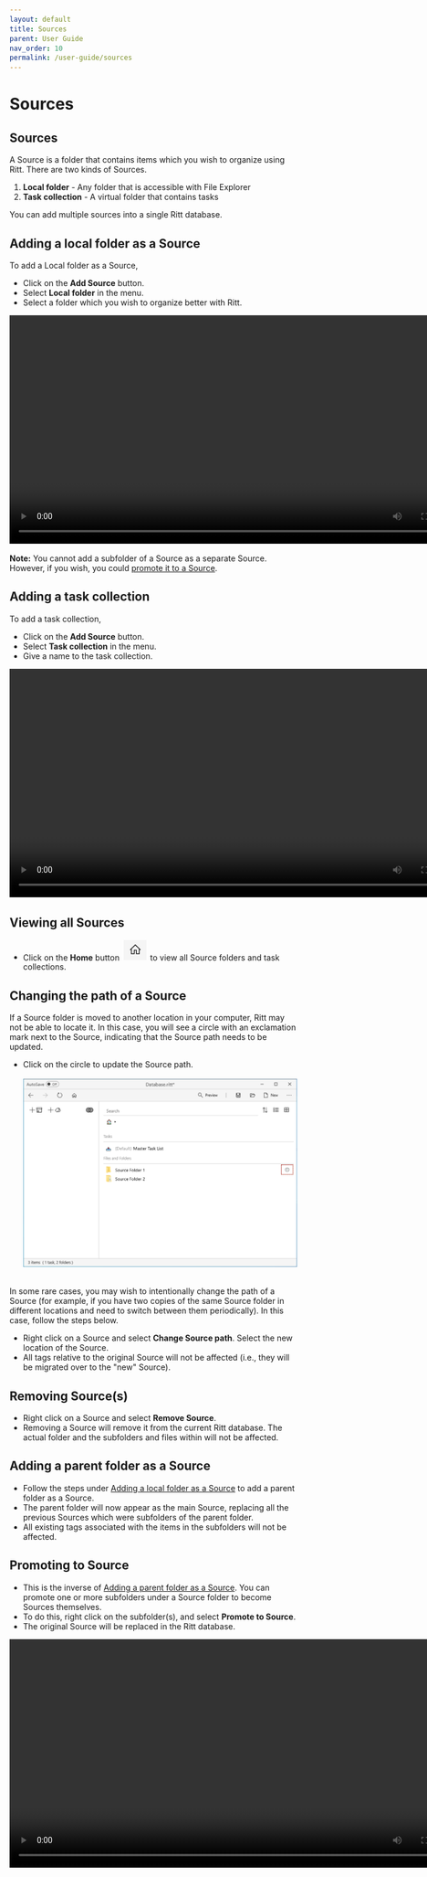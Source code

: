 ```yaml
---
layout: default
title: Sources
parent: User Guide
nav_order: 10
permalink: /user-guide/sources
---
```


# Sources

## Sources

A Source is a folder that contains items which you wish to organize using Ritt. There are two kinds of Sources.

1. **Local folder** - Any folder that is accessible with File Explorer
1. **Task collection** - A virtual folder that contains tasks

You can add multiple sources into a single Ritt database.

## Adding a local folder as a Source

To add a Local folder as a Source,

- Click on the **Add Source** button.
- Select **Local folder** in the menu. 
- Select a folder which you wish to organize better with Ritt.

<video autoplay loop width="800" controls>
  <source src="/img/MOV-Add-New-Source.mov" type="video/mp4">
</video>

**Note:** You cannot add a subfolder of a Source as a separate Source. However, if you wish, you could [promote it to a Source](#promoting-to-source).


## Adding a task collection

To add a task collection,

- Click on the **Add Source** button.
- Select **Task collection** in the menu.
- Give a name to the task collection.

<video autoplay loop width="800" controls>
  <source src="/img/MOV-Add-Task-Collection.mov" type="video/mp4">
</video>


## Viewing all Sources

- Click on the **Home** button <img src="../img/Button-Home.PNG" alt="Home Button" width="40" style="padding: 0px 3px 0px 3px"/> to view all Source folders and task collections.


## Changing the path of a Source

If a Source folder is moved to another location in your computer, Ritt may not be able to locate it. In this case, you will see a circle with an exclamation mark next to the Source, indicating that the Source path needs to be updated. 
- Click on the circle to update the Source path.<br/><br/>![Please Update Source path](/img/Please-Update-Source-path.png) <br/><br/>


In some rare cases, you may wish to intentionally change the path of a Source (for example, if you have two copies of the same Source folder in different locations and need to switch between them periodically). In this case, follow the steps below.

- Right click on a Source and select **Change Source path**. Select the new location of the Source.
- All tags relative to the original Source will not be affected (i.e., they will be migrated over to the "new" Source).


## Removing Source(s)

- Right click on a Source and select **Remove Source**.
- Removing a Source will remove it from the current Ritt database. The actual folder and the subfolders and files within will not be affected.


## Adding a parent folder as a Source

- Follow the steps under [Adding a local folder as a Source](#adding-a-local-folder-as-a-source) to add a parent folder as a Source.
- The parent folder will now appear as the main Source, replacing all the previous Sources which were subfolders of the parent folder.
- All existing tags associated with the items in the subfolders will not be affected.


## Promoting to Source

- This is the inverse of [Adding a parent folder as a Source](#adding-a-parent-folder-as-a-source). You can promote one or more subfolders under a Source folder to become Sources themselves.
- To do this, right click on the subfolder(s), and select **Promote to Source**.
- The original Source will be replaced in the Ritt database.

<video autoplay loop width="800" controls>
  <source src="/img/MOV-Promote-to-Source.mov" type="video/mp4">
</video>




